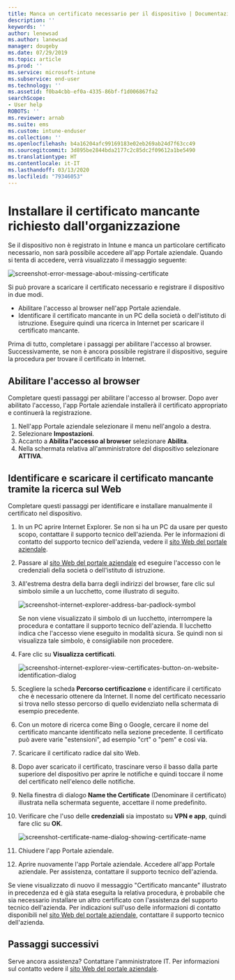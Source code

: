 ```yaml
---
title: Manca un certificato necessario per il dispositivo | Documentazione Microsoft
description: ''
keywords: ''
author: lenewsad
ms.author: lanewsad
manager: dougeby
ms.date: 07/29/2019
ms.topic: article
ms.prod: ''
ms.service: microsoft-intune
ms.subservice: end-user
ms.technology: ''
ms.assetid: f0ba4cbb-ef0a-4335-86bf-f1d006867fa2
searchScope:
- User help
ROBOTS: ''
ms.reviewer: arnab
ms.suite: ems
ms.custom: intune-enduser
ms.collection: ''
ms.openlocfilehash: b4a16204afc99169183e02eb269ab24d7f63cc49
ms.sourcegitcommit: 3d895be2844bda2177c2c85dc2f09612a1be5490
ms.translationtype: HT
ms.contentlocale: it-IT
ms.lasthandoff: 03/13/2020
ms.locfileid: "79346053"
---
```

# <a name="install-missing-certificate-required-by-your-organization"></a>Installare il certificato mancante richiesto dall'organizzazione  

Se il dispositivo non è registrato in Intune e manca un particolare certificato necessario, non sarà possibile accedere all'app Portale aziendale. Quando si tenta di accedere, verrà visualizzato il messaggio seguente:

![screenshot-error-message-about-missing-certificate](./media/andr-cert_install-1-cert_missing.png)

Si può provare a scaricare il certificato necessario e registrare il dispositivo in due modi. 

- Abilitare l'accesso al browser nell'app Portale aziendale.
- Identificare il certificato mancante in un PC della società o dell'istituto di istruzione. Eseguire quindi una ricerca in Internet per scaricare il certificato mancante. 

Prima di tutto, completare i passaggi per abilitare l'accesso al browser. Successivamente, se non è ancora possibile registrare il dispositivo, seguire la procedura per trovare il certificato in Internet. 

## <a name="enable-browser-access"></a>Abilitare l'accesso al browser
Completare questi passaggi per abilitare l'accesso al browser. Dopo aver abilitato l'accesso, l'app Portale aziendale installerà il certificato appropriato e continuerà la registrazione.    

1. Nell'app Portale aziendale selezionare il menu nell'angolo a destra.  
2. Selezionare **Impostazioni**.  
3. Accanto a **Abilita l'accesso al browser** selezionare **Abilita**.  
4. Nella schermata relativa all'amministratore del dispositivo selezionare **ATTIVA**. 

## <a name="identify-and-download-the-missing-certificate-through-web-search"></a>Identificare e scaricare il certificato mancante tramite la ricerca sul Web
Completare questi passaggi per identificare e installare manualmente il certificato nel dispositivo.  

1. In un PC aprire Internet Explorer. Se non si ha un PC da usare per questo scopo, contattare il supporto tecnico dell'azienda. Per le informazioni di contatto del supporto tecnico dell'azienda, vedere il [sito Web del portale aziendale](https://go.microsoft.com/fwlink/?linkid=2010980).

2. Passare al [sito Web del portale aziendale](https://go.microsoft.com/fwlink/?linkid=2010980) ed eseguire l'accesso con le credenziali della società o dell'istituto di istruzione.

3. All'estrema destra della barra degli indirizzi del browser, fare clic sul simbolo simile a un lucchetto, come illustrato di seguito.

    ![screenshot-internet-explorer-address-bar-padlock-symbol](./media/andr-missing-cert-ie-padlock-symbol.png)

    Se non viene visualizzato il simbolo di un lucchetto, interrompere la procedura e contattare il supporto tecnico dell'azienda. Il lucchetto indica che l'accesso viene eseguito in modalità sicura. Se quindi non si visualizza tale simbolo, è consigliabile non procedere.

4. Fare clic su **Visualizza certificati**.

    ![screenshot-internet-explorer-view-certificates-button-on-website-identification-dialog](./media/andr-missg-cert-ie-view-cert-button.png)

5. Scegliere la scheda **Percorso certificazione** e identificare il certificato che è necessario ottenere da Internet. Il nome del certificato necessario si trova nello stesso percorso di quello evidenziato nella schermata di esempio precedente.

6. Con un motore di ricerca come Bing o Google, cercare il nome del certificato mancante identificato nella sezione precedente. Il certificato può avere varie "estensioni", ad esempio "crt" o "pem" e così via.

7. Scaricare il certificato radice dal sito Web.

8. Dopo aver scaricato il certificato, trascinare verso il basso dalla parte superiore del dispositivo per aprire le notifiche e quindi toccare il nome del certificato nell'elenco delle notifiche.

4. Nella finestra di dialogo **Name the Certificate** (Denominare il certificato) illustrata nella schermata seguente, accettare il nome predefinito.

5. Verificare che l'uso delle **credenziali** sia impostato su **VPN e app**, quindi fare clic su **OK**.

    ![screenshot-certificate-name-dialog-showing-certificate-name](./media/andr-missing-cert-cert-name.png)

6. Chiudere l'app Portale aziendale.

7. Aprire nuovamente l'app Portale aziendale. Accedere all'app Portale aziendale. Per assistenza, contattare il supporto tecnico dell'azienda.

Se viene visualizzato di nuovo il messaggio "Certificato mancante" illustrato in precedenza ed è già stata eseguita la relativa procedura, è probabile che sia necessario installare un altro certificato con l'assistenza del supporto tecnico dell'azienda. Per indicazioni sull'uso delle informazioni di contatto disponibili nel [sito Web del portale aziendale](https://go.microsoft.com/fwlink/?linkid=2010980), contattare il supporto tecnico dell'azienda.

## <a name="next-steps"></a>Passaggi successivi  

Serve ancora assistenza? Contattare l'amministratore IT. Per informazioni sul contatto vedere il [sito Web del portale aziendale](https://go.microsoft.com/fwlink/?linkid=2010980).  
